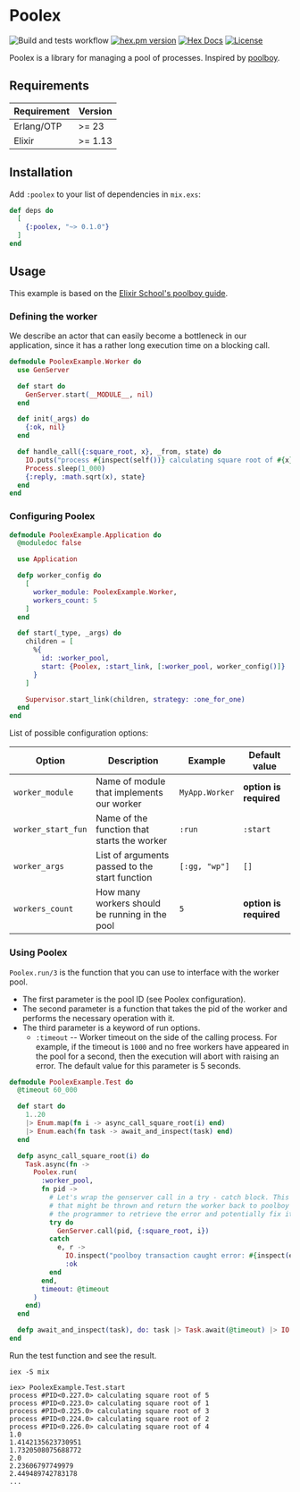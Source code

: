 # Poolex

![Build and tests workflow](https://github.com/general-CbIC/poolex/actions/workflows/ci-tests.yml/badge.svg)
[![hex.pm version](https://img.shields.io/hexpm/v/poolex.svg?style=flat)](https://hex.pm/packages/poolex)
[![Hex Docs](https://img.shields.io/badge/hex-docs-lightgreen.svg?style=flat)](https://hexdocs.pm/poolex/)
[![License](https://img.shields.io/hexpm/l/poolex.svg?style=flat)](https://github.com/general-CbIC/poolex/blob/main/LICENSE)
<!--[![Total Download](https://img.shields.io/hexpm/dt/poolex.svg?style=flat)](https://hex.pm/packages/poolex)-->

<!-- @moduledoc -->

Poolex is a library for managing a pool of processes. Inspired by [poolboy](https://github.com/devinus/poolboy).

## Requirements

| Requirement | Version |
|-------------|---------|
| Erlang/OTP  | >= 23   |
| Elixir      | >= 1.13 |

## Installation

Add `:poolex` to your list of dependencies in `mix.exs`:

```elixir
def deps do
  [
    {:poolex, "~> 0.1.0"}
  ]
end
```

## Usage

This example is based on the [Elixir School's poolboy guide](https://elixirschool.com/en/lessons/misc/poolboy).

### Defining the worker

We describe an actor that can easily become a bottleneck in our application, since it has a rather long execution time on a blocking call.

```elixir
defmodule PoolexExample.Worker do
  use GenServer

  def start do
    GenServer.start(__MODULE__, nil)
  end

  def init(_args) do
    {:ok, nil}
  end

  def handle_call({:square_root, x}, _from, state) do
    IO.puts("process #{inspect(self())} calculating square root of #{x}")
    Process.sleep(1_000)
    {:reply, :math.sqrt(x), state}
  end
end
```

### Configuring Poolex

```elixir
defmodule PoolexExample.Application do
  @moduledoc false

  use Application

  defp worker_config do
    [
      worker_module: PoolexExample.Worker,
      workers_count: 5
    ]
  end

  def start(_type, _args) do
    children = [
      %{
        id: :worker_pool,
        start: {Poolex, :start_link, [:worker_pool, worker_config()]}
      }
    ]

    Supervisor.start_link(children, strategy: :one_for_one)
  end
end
```

List of possible configuration options:

| Option             | Description                                    | Example        | Default value          |
|--------------------|------------------------------------------------|----------------|------------------------|
| `worker_module`    | Name of module that implements our worker      | `MyApp.Worker` | **option is required** |
| `worker_start_fun` | Name of the function that starts the worker    | `:run`         | `:start`               |
| `worker_args`      | List of arguments passed to the start function | `[:gg, "wp"]`  | `[]`                   |
| `workers_count`    | How many workers should be running in the pool | `5`            | **option is required** |

### Using Poolex

`Poolex.run/3` is the function that you can use to interface with the worker pool.

- The first parameter is the pool ID (see Poolex configuration).
- The second parameter is a function that takes the pid of the worker and performs the necessary operation with it.
- The third parameter is a keyword of run options.
  - `:timeout` -- Worker timeout on the side of the calling process. For example, if the timeout is `1000` and no free workers have appeared in the pool for a second, then the execution will abort with raising an error. The default value for this parameter is 5 seconds.

```elixir
defmodule PoolexExample.Test do
  @timeout 60_000

  def start do
    1..20
    |> Enum.map(fn i -> async_call_square_root(i) end)
    |> Enum.each(fn task -> await_and_inspect(task) end)
  end

  defp async_call_square_root(i) do
    Task.async(fn ->
      Poolex.run(
        :worker_pool,
        fn pid ->
          # Let's wrap the genserver call in a try - catch block. This allows us to trap any exceptions
          # that might be thrown and return the worker back to poolboy in a clean manner. It also allows
          # the programmer to retrieve the error and potentially fix it.
          try do
            GenServer.call(pid, {:square_root, i})
          catch
            e, r ->
              IO.inspect("poolboy transaction caught error: #{inspect(e)}, #{inspect(r)}")
              :ok
          end
        end,
        timeout: @timeout
      )
    end)
  end

  defp await_and_inspect(task), do: task |> Task.await(@timeout) |> IO.inspect()
end
```

Run the test function and see the result.

```shell
iex -S mix
```

```iex
iex> PoolexExample.Test.start
process #PID<0.227.0> calculating square root of 5
process #PID<0.223.0> calculating square root of 1
process #PID<0.225.0> calculating square root of 3
process #PID<0.224.0> calculating square root of 2
process #PID<0.226.0> calculating square root of 4
1.0
1.4142135623730951
1.7320508075688772
2.0
2.23606797749979
2.449489742783178
...
```
